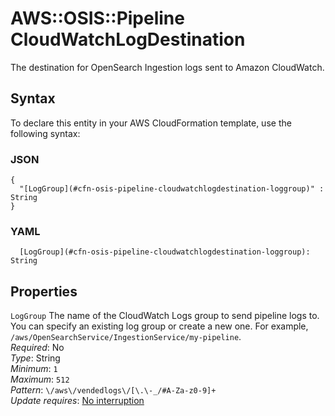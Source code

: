 # AWS::OSIS::Pipeline CloudWatchLogDestination<a name="aws-properties-osis-pipeline-cloudwatchlogdestination"></a>

The destination for OpenSearch Ingestion logs sent to Amazon CloudWatch\.

## Syntax<a name="aws-properties-osis-pipeline-cloudwatchlogdestination-syntax"></a>

To declare this entity in your AWS CloudFormation template, use the following syntax:

### JSON<a name="aws-properties-osis-pipeline-cloudwatchlogdestination-syntax.json"></a>

```
{
  "[LogGroup](#cfn-osis-pipeline-cloudwatchlogdestination-loggroup)" : String
}
```

### YAML<a name="aws-properties-osis-pipeline-cloudwatchlogdestination-syntax.yaml"></a>

```
  [LogGroup](#cfn-osis-pipeline-cloudwatchlogdestination-loggroup): String
```

## Properties<a name="aws-properties-osis-pipeline-cloudwatchlogdestination-properties"></a>

`LogGroup`  <a name="cfn-osis-pipeline-cloudwatchlogdestination-loggroup"></a>
The name of the CloudWatch Logs group to send pipeline logs to\. You can specify an existing log group or create a new one\. For example, `/aws/OpenSearchService/IngestionService/my-pipeline`\.  
*Required*: No  
*Type*: String  
*Minimum*: `1`  
*Maximum*: `512`  
*Pattern*: `\/aws\/vendedlogs\/[\.\-_/#A-Za-z0-9]+`  
*Update requires*: [No interruption](https://docs.aws.amazon.com/AWSCloudFormation/latest/UserGuide/using-cfn-updating-stacks-update-behaviors.html#update-no-interrupt)